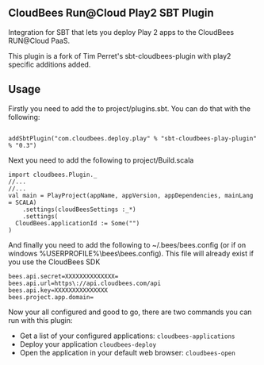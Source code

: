 CloudBees Run@Cloud Play2 SBT Plugin
------------------------------

Integration for SBT that lets you deploy Play 2 apps to the CloudBees RUN@Cloud PaaS.

This plugin is a fork of Tim Perret's sbt-cloudbees-plugin with play2 specific additions added.

Usage
-----

Firstly you need to add the to project/plugins.sbt. You can do that with the following:

<pre><code>
addSbtPlugin("com.cloudbees.deploy.play" % "sbt-cloudbees-play-plugin" % "0.3")
</code></pre>

Next you need to add the following to project/Build.scala

<pre><code>import cloudbees.Plugin._
//...
//...
val main = PlayProject(appName, appVersion, appDependencies, mainLang = SCALA) 
    .settings(cloudBeesSettings :_*)
    .settings(
  CloudBees.applicationId := Some("<applicationname>")
)
</code></pre>

And finally you need to add the following to ~/.bees/bees.config (or if on windows %USERPROFILE%\bees\bees.config).
This file will already exist if you use the CloudBees SDK

<pre><code>bees.api.secret=XXXXXXXXXXXXXX=
bees.api.url=https\://api.cloudbees.com/api
bees.api.key=XXXXXXXXXXXXXXX
bees.project.app.domain=<accountname>
</code></pre>
Now your all configured and good to go, there are two commands you can run with this plugin:

* Get a list of your configured applications: <code>cloudbees-applications</code>
* Deploy your application <code>cloudbees-deploy</code>
* Open the application in your default web browser: <code>cloudbees-open</code>
